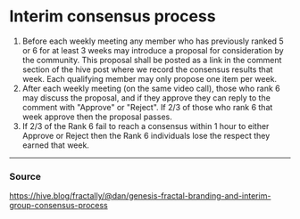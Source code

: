 # Interim consensus process

1. Before each weekly meeting any member who has previously ranked 5 or 6 for at least 3 weeks may introduce a proposal for consideration by the community. This proposal shall be posted as a link in the comment section of the hive post where we record the consensus results that week. Each qualifying member may only propose one item per week.
2. After each weekly meeting (on the same video call), those who rank 6 may discuss the proposal, and if they approve they can reply to the comment with "Approve" or "Reject". If 2/3 of those who rank 6 that week approve then the proposal passes.
3. If 2/3 of the Rank 6 fail to reach a consensus within 1 hour to either Approve or Reject then the Rank 6 individuals lose the respect they earned that week.

---

### Source
https://hive.blog/fractally/@dan/genesis-fractal-branding-and-interim-group-consensus-process
